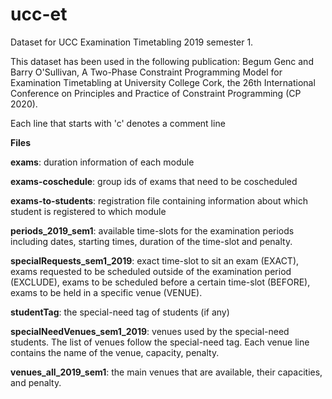 # ucc-et
Dataset for UCC Examination Timetabling 2019 semester 1.

This dataset has been used in the following publication:
Begum Genc and Barry O'Sullivan, A Two-Phase Constraint Programming Model for Examination Timetabling at University College Cork, the 26th International Conference on Principles and Practice of Constraint Programming (CP 2020).

Each line that starts with 'c' denotes a comment line 

<b>Files</b>

<b>exams</b>: duration information of each module

<b>exams-coschedule</b>: group ids of exams that need to be coscheduled

<b>exams-to-students</b>: registration file containing information about which student is registered to which module

<b>periods_2019_sem1</b>: available time-slots for the examination periods including dates, starting times, duration of the time-slot and penalty.

<b>specialRequests_sem1_2019</b>: exact time-slot to sit an exam (EXACT), exams requested to be scheduled outside of the examination period (EXCLUDE), exams to be scheduled before a certain time-slot (BEFORE), exams to be held in a specific venue (VENUE).

<b>studentTag</b>: the special-need tag of students (if any)

<b>specialNeedVenues_sem1_2019</b>: venues used by the special-need students. The list of venues follow the special-need tag. Each venue line contains the name of the venue, capacity, penalty.

<b>venues_all_2019_sem1</b>: the main venues that are available, their capacities, and penalty.
